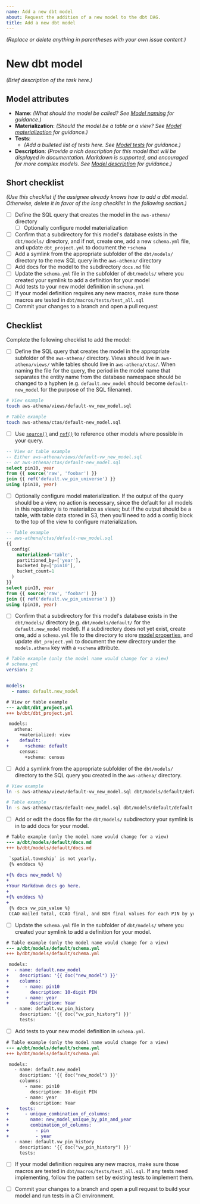 ```yaml
---
name: Add a new dbt model
about: Request the addition of a new model to the dbt DAG.
title: Add a new dbt model
---
```


_(Replace or delete anything in parentheses with your own issue content.)_

# New dbt model

_(Brief description of the task here.)_

## Model attributes

* **Name**: _(What should the model be called? See [Model
 naming](/ccao-data/data-architecture#model-naming) for guidance.)_
* **Materialization**: _(Should the model be a table or a view? See [Model
  materialization](/ccao-data/data-architecture#model-materialization) for
  guidance.)_
* **Tests**:
  * _(Add a bulleted list of tests here. See [Model
  tests](/ccao-data/data-architecture#model-tests) for guidance.)_
* **Description**: _(Provide a rich description for this model that will be
  displayed in documentation. Markdown is supported, and encouraged for more
  complex models. See [Model
  description](/ccao-data/data-architecture#model-description) for guidance.)_

## Short checklist

_(Use this checklist if the assignee already knows how to add a dbt model.
Otherwise, delete it in favor of the long checklist in the following section.)_

- [ ] Define the SQL query that creates the model in the `aws-athena/` directory
  - [ ] Optionally configure model materialization
- [ ] Confirm that a subdirectory for this model's database exists in
  the `dbt/models/` directory, and if not, create one, add a new `schema.yml`
  file, and update `dbt_project.yml` to document the `+schema`
- [ ] Add a symlink from the appropriate subfolder of the `dbt/models/`
  directory to the new SQL query in the `aws-athena/` directory
- [ ] Add docs for the model to the subdirectory `docs.md` file
- [ ] Update the `schema.yml` file in the subfolder of `dbt/models/` where you
  created your symlink to add a definition for your model
- [ ] Add tests to your new model definition in `schema.yml`
- [ ] If your model definition requires any new macros, make sure those macros
  are tested in `dbt/macros/tests/test_all.sql`
- [ ] Commit your changes to a branch and open a pull request

## Checklist

Complete the following checklist to add the model:

- [ ] Define the SQL query that creates the model in the appropriate subfolder
  of the `aws-athena/` directory. Views should live in `aws-athena/views/`
  while tables should live in `aws-athena/ctas/`. When naming the file for the
  query, the period in the model name that separates the entity name from the
  database namespace should be changed to a hyphen (e.g. `default.new_model`
  should become `default-new_model` for the purpose of the SQL filename).


```bash
# View example
touch aws-athena/views/default-vw_new_model.sql

# Table example
touch aws-athena/ctas/default-new_model.sql
```

- [ ] Use
  [`source()`](https://docs.getdbt.com/reference/dbt-jinja-functions/source)
  and [`ref()`](https://docs.getdbt.com/reference/dbt-jinja-functions/ref) to
  reference other models where possible in your query.


```sql
-- View or table example
-- Either aws-athena/views/default-vw_new_model.sql
-- or aws-athena/ctas/default-new_model.sql
select pin10, year
from {{ source('raw', 'foobar') }}
join {{ ref('default.vw_pin_universe') }}
using (pin10, year)
```

- [ ] Optionally configure model materialization. If the output of the query
  should be a view, no action is necessary, since the default for all models in
  this repository is to materialize as views; but if the output should be a
  table, with table data stored in S3, then you'll need to add a config block
  to the top of the view to configure materialization.

```sql
-- Table example
-- aws-athena/ctas/default-new_model.sql
{{
  config(
    materialized='table',
    partitioned_by=['year'],
    bucketed_by=['pin10'],
    bucket_count=1
  )
}}
select pin10, year
from {{ source('raw', 'foobar') }}
join {{ ref('default.vw_pin_universe') }}
using (pin10, year)
```

- [ ] Confirm that a subdirectory for this model's database exists in
  the `dbt/models/` directory (e.g. `dbt/models/default/` for
  the `default.new_model` model). If a subdirectory does not yet exist, create
  one, add a `schema.yml` file to the directory to store [model
  properties](https://docs.getdbt.com/reference/model-properties), and update
  `dbt_project.yml` to document the new directory under the `models.athena`
  key with a `+schema` attribute.

```yaml
# Table example (only the model name would change for a view)
# schema.yml
version: 2


models:
  - name: default.new_model
```

```diff
# View or table example
--- a/dbt/dbt_project.yml
+++ b/dbt/dbt_project.yml

 models:
   athena:
     +materialized: view
+    default:
+      +schema: default
     census:
       +schema: census
```

- [ ] Add a symlink from the appropriate subfolder of the `dbt/models/`
  directory to the SQL query you created in the `aws-athena/` directory.

```bash
# View example
ln -s aws-athena/views/default-vw_new_model.sql dbt/models/default/default.vw_new_model.sql

# Table example
ln -s aws-athena/ctas/default-new_model.sql dbt/models/default/default.new_model.sql
```

- [ ] Add or edit the docs file for the `dbt/models/` subdirectory your symlink
  is in to add docs for your model.


```diff
# Table example (only the model name would change for a view)
--- a/dbt/models/default/docs.md
+++ b/dbt/models/default/docs.md

 `spatial.township` is not yearly.
 {% enddocs %}

+{% docs new_model %}
+
+Your Markdown docs go here.
+
+{% enddocs %}
+
 {% docs vw_pin_value %}
 CCAO mailed total, CCAO final, and BOR final values for each PIN by year.
```

- [ ] Update the `schema.yml` file in the subfolder of `dbt/models/` where you
  created your symlink to add a definition for your model.

```diff
# Table example (only the model name would change for a view)
--- a/dbt/models/default/schema.yml
+++ b/dbt/models/default/schema.yml

 models:
+  - name: default.new_model
+    description: '{{ doc("new_model") }}'
+    columns:
+      - name: pin10
+        description: 10-digit PIN
+      - name: year
+        description: Year
   - name: default.vw_pin_history
     description: '{{ doc("vw_pin_history") }}'
     tests:
```

- [ ] Add tests to your new model definition in `schema.yml`.

```diff
# Table example (only the model name would change for a view)
--- a/dbt/models/default/schema.yml
+++ b/dbt/models/default/schema.yml

 models:
   - name: default.new_model
     description: '{{ doc("new_model") }}'
     columns:
       - name: pin10
         description: 10-digit PIN
       - name: year
         description: Year
+    tests:
+      - unique_combination_of_columns:
+        name: new_model_unique_by_pin_and_year
+        combination_of_columns:
+          - pin
+          - year
   - name: default.vw_pin_history
     description: '{{ doc("vw_pin_history") }}'
     tests:
```

- [ ] If your model definition requires any new macros, make sure those macros
  are tested in `dbt/macros/tests/test_all.sql`. If any tests need implementing,
  follow the pattern set by existing tests to implement them.

- [ ] Commit your changes to a branch and open a pull request to build your
  model and run tests in a CI environment.
